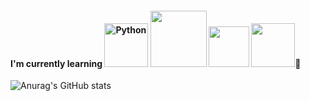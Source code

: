 #### I'm currently learning <img alt="Python" src ="https://img.shields.io/badge/Python-3776AB.svg?&style=for-the-badge&logo=Python&logoColor=white" width="70"/> <img src="https://img.shields.io/badge/bootstrap-%23563D7C.svg?style=for-the-badge&logo=bootstrap&logoColor=white" width="90"/> <img src="https://img.shields.io/badge/html5-%23E34F26.svg?style=for-the-badge&logo=html5&logoColor=white" width="65"/> <img src="https://img.shields.io/badge/Django-092E20?style=for-the-badge&logo=Django&logoColor=white" width="70"/>🌱  

![Anurag's GitHub stats](https://github-readme-stats.vercel.app/api?username=petteloiv&show_icons=true&theme=buefy)
